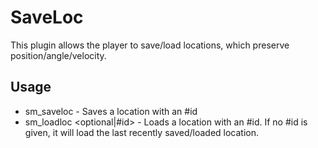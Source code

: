 # SaveLoc
This plugin allows the player to save/load locations, which preserve position/angle/velocity.

## Usage
* sm_saveloc - Saves a location with an #id
* sm_loadloc &lt;optional|#id&gt; - Loads a location with an #id. If no #id is given, it will load the last recently saved/loaded location.